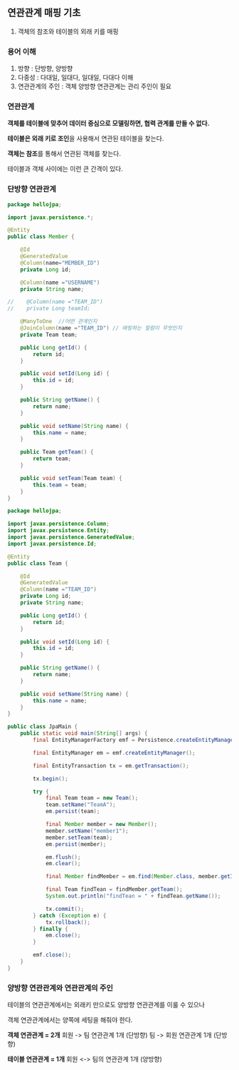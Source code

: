 ## 연관관계 매핑 기초

1. 객체의 참조와 테이블의 외래 키를 매핑

### 용어 이해
1. 방향 : 단방향, 양방향
2. 다중성 : 다대일, 일대다, 일대일, 다대다 이해
3. 연관관계의 주인 : 객체 양방향 연관관계는 관리 주인이 필요

### 연관관계
**객체를 테이블에 맞추어 데이터 중심으로 모델링하면, 협력 관계를 만들 수 없다.**

**테이블은 외래 키로 조인**을 사용해서 연관된 테이블을 찾는다.

**객체는 참조**를 통해서 연관된 객체를 찾는다.

테이블과 객체 사이에는 이런 큰 간격이 있다.

### 단방향 연관관계

```java
package hellojpa;

import javax.persistence.*;

@Entity
public class Member {

    @Id
    @GeneratedValue
    @Column(name="MEMBER_ID")
    private Long id;

    @Column(name ="USERNAME")
    private String name;

//    @Column(name ="TEAM_ID")
//    private Long teamId;

    @ManyToOne  //어떤 관계인지
    @JoinColumn(name ="TEAM_ID") // 매핑하는 컬럼이 무엇인지
    private Team team;

    public Long getId() {
        return id;
    }

    public void setId(Long id) {
        this.id = id;
    }

    public String getName() {
        return name;
    }

    public void setName(String name) {
        this.name = name;
    }

    public Team getTeam() {
        return team;
    }

    public void setTeam(Team team) {
        this.team = team;
    }
}

```

```java
package hellojpa;

import javax.persistence.Column;
import javax.persistence.Entity;
import javax.persistence.GeneratedValue;
import javax.persistence.Id;

@Entity
public class Team {

    @Id
    @GeneratedValue
    @Column(name ="TEAM_ID")
    private Long id;
    private String name;

    public Long getId() {
        return id;
    }

    public void setId(Long id) {
        this.id = id;
    }

    public String getName() {
        return name;
    }

    public void setName(String name) {
        this.name = name;
    }
}
```

```java
public class JpaMain {
    public static void main(String[] args) {
        final EntityManagerFactory emf = Persistence.createEntityManagerFactory("hello");

        final EntityManager em = emf.createEntityManager();

        final EntityTransaction tx = em.getTransaction();

        tx.begin();

        try {
            final Team team = new Team();
            team.setName("TeamA");
            em.persist(team);

            final Member member = new Member();
            member.setName("member1");
            member.setTeam(team);
            em.persist(member);

            em.flush();
            em.clear();

            final Member findMember = em.find(Member.class, member.getId());

            final Team findTean = findMember.getTeam();
            System.out.println("findTean = " + findTean.getName());

            tx.commit();
        } catch (Exception e) {
            tx.rollback();
        } finally {
            em.close();
        }

        emf.close();
    }
}
```


### 양방향 연관관계와 연관관계의 주인
테이블의 연관관계에서는 외래키 만으로도 양방향 연관관계를 이룰 수 있으나

객체 연관관계에서는 양쪽에 세팅을 해줘야 한다.

**객체 연관관계 = 2개**
회원 -> 팀 연관관계 1개 (단방향)
팀 -> 회원 연관관계 1개 (단방향)


**테이블 연관관계 = 1개**
회원 <-> 팀의 연관관계 1개 (양방향)
